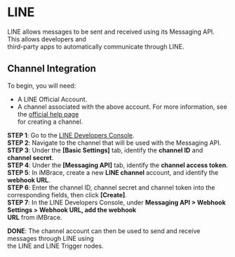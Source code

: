 # LINE
LINE allows messages to be sent and received using its Messaging API. This allows developers and  
third-party apps to automatically communicate through LINE.

## Channel Integration
To begin, you will need:
- A LINE Official Account.
- A channel associated with the above account. For more information, see the [official help page](https://developers.line.biz/en/docs/messaging-api/getting-started/)  
for creating a channel.

**STEP 1**: Go to the [LINE Developers Console](https://developers.line.biz/console/).  
**STEP 2**: Navigate to the channel that will be used with the Messaging API.  
**STEP 3**: Under the **[Basic Settings]** tab, identify the **channel ID** and **channel secret**.  
**STEP 4**: Under the **[Messaging API]** tab, identify the **channel access token**.  
**STEP 5**: In iMBrace, create a new **LINE channel** account, and identify the **webhook URL**.  
**STEP 6**: Enter the channel ID, channel secret and channel token into the corresponding fields, then click **[Create]**.  
**STEP 7**: In the LINE Developers Console, under **Messaging API > Webhook Settings > Webhook URL, add the webhook  
URL** from iMBrace.

**DONE**: The channel account can then be used to send and receive messages through LINE using  
the LINE and LINE Trigger nodes.
